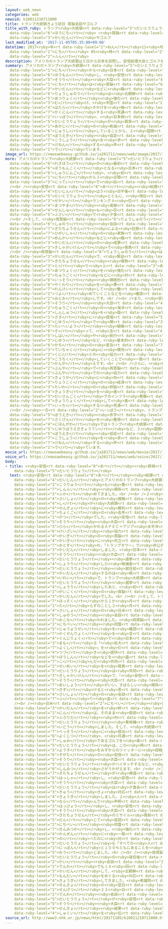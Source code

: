 ```yaml
---
layout: web_news
categories: web
newsid: k10011210711000
title: トランプ大統領きょう訪日 首脳会談やゴルフ
title_with_ruby: トランプ<ruby>大統領<rt data-ruby-level="5">だいとうりょう</rt></ruby>きょう<ruby>訪日<rt
  data-ruby-level="6">ほうにち</rt></ruby> <ruby>首脳<rt data-ruby-level="6">しゅのう</rt></ruby><ruby>会談<rt
  data-ruby-level="3">かいだん</rt></ruby>やゴルフ
last_modified_at: '2017-11-05T05:35:00+09:00'
datetime: 2017<ruby>年<rt data-ruby-level="1">ねん</rt></ruby>11<ruby>月<rt data-ruby-level="1">がつ</rt></ruby>05<ruby>日<rt
  data-ruby-level="1">にち</rt></ruby> 05<ruby>時<rt data-ruby-level="2">じ</rt></ruby>35<ruby>分<rt
  data-ruby-level="2">ふん</rt></ruby>
description: アメリカのトランプ大統領は５日から日本を訪問し、安倍総理大臣とゴルフをするほか、６日は首脳会談などに臨むことにしていて、両首脳は北朝鮮への圧力強化に向け、中国などに働きかけを強めていくことを確認する見通しです。一方、日本側ではトランプ大統領が貿易赤字の削減を重視していることから、２国間の貿易協定の交渉を求めてくるのではないかと懸念する声も出ています。
summary: アメリカのトランプ<ruby>大統領<rt data-ruby-level="5">だいとうりょう</rt></ruby>は５<ruby>日<rt
  data-ruby-level="1">にち</rt></ruby>から<ruby>日本<rt data-ruby-level="1">にっぽん</rt></ruby>を<ruby>訪問<rt
  data-ruby-level="6">ほうもん</rt></ruby>し、<ruby>安倍<rt data-ruby-level="8">あべ</rt></ruby><ruby>総理<rt
  data-ruby-level="5">そうり</rt></ruby><ruby>大臣<rt data-ruby-level="4">だいじん</rt></ruby>とゴルフをするほか、６<ruby>日<rt
  data-ruby-level="1">にち</rt></ruby>は<ruby>首脳<rt data-ruby-level="6">しゅのう</rt></ruby><ruby>会談<rt
  data-ruby-level="3">かいだん</rt></ruby>などに<ruby>臨<rt data-ruby-level="7">のぞ</rt></ruby>むことにしていて、<ruby>両首脳<rt
  data-ruby-level="6">りょうしゅのう</rt></ruby>は<ruby>北朝鮮<rt data-ruby-level="7">きたちょうせん</rt></ruby>への<ruby>圧力<rt
  data-ruby-level="5">あつりょく</rt></ruby><ruby>強化<rt data-ruby-level="3">きょうか</rt></ruby>に<ruby>向<rt
  data-ruby-level="3">む</rt></ruby>け、<ruby>中国<rt data-ruby-level="2">ちゅうごく</rt></ruby>などに<ruby>働<rt
  data-ruby-level="4">はたら</rt></ruby>きかけを<ruby>強<rt data-ruby-level="2">つよ</rt></ruby>めていくことを<ruby>確認<rt
  data-ruby-level="7">かくにん</rt></ruby>する<ruby>見通<rt data-ruby-level="2">みとお</rt></ruby>しです。<ruby>一方<rt
  data-ruby-level="2">いっぽう</rt></ruby>、<ruby>日本側<rt data-ruby-level="4">にほんがわ</rt></ruby>ではトランプ<ruby>大統領<rt
  data-ruby-level="5">だいとうりょう</rt></ruby>が<ruby>貿易<rt data-ruby-level="5">ぼうえき</rt></ruby><ruby>赤字<rt
  data-ruby-level="1">あかじ</rt></ruby>の<ruby>削減<rt data-ruby-level="7">さくげん</rt></ruby>を<ruby>重視<rt
  data-ruby-level="6">じゅうし</rt></ruby>していることから、２<ruby>国間<rt data-ruby-level="2">こくかん</rt></ruby>の<ruby>貿易<rt
  data-ruby-level="5">ぼうえき</rt></ruby><ruby>協定<rt data-ruby-level="4">きょうてい</rt></ruby>の<ruby>交渉<rt
  data-ruby-level="7">こうしょう</rt></ruby>を<ruby>求<rt data-ruby-level="4">もと</rt></ruby>めてくるのではないかと<ruby>懸念<rt
  data-ruby-level="7">けねん</rt></ruby>する<ruby>声<rt data-ruby-level="2">こえ</rt></ruby>も<ruby>出<rt
  data-ruby-level="1">で</rt></ruby>ています。
image_url: https://newswebeasy.github.io/ja201711/news/web/image/2017/11/05/K10011210711_1711050507_1711050508_01_03.jpg
more: アメリカのトランプ<ruby>大統領<rt data-ruby-level="5">だいとうりょう</rt></ruby>はアジア<ruby>歴訪<rt
  data-ruby-level="6">れきほう</rt></ruby>の<ruby>最初<rt data-ruby-level="4">さいしょ</rt></ruby>の<ruby>訪問国<rt
  data-ruby-level="6">ほうもんこく</rt></ruby>となる<ruby>日本<rt data-ruby-level="1">にっぽん</rt></ruby>を<ruby>就任後<rt
  data-ruby-level="6">しゅうにんご</rt></ruby>、<ruby>初<rt data-ruby-level="4">はじ</rt></ruby>めて５<ruby>日<rt
  data-ruby-level="1">にち</rt></ruby>から３<ruby>日間<rt data-ruby-level="2">にちかん</rt></ruby>の<ruby>日程<rt
  data-ruby-level="5">にってい</rt></ruby>で<ruby>訪<rt data-ruby-level="7">おとず</rt></ruby>れます。<br
  /><br /><ruby>安倍<rt data-ruby-level="8">あべ</rt></ruby><ruby>総理<rt data-ruby-level="5">そうり</rt></ruby><ruby>大臣<rt
  data-ruby-level="4">だいじん</rt></ruby>は５<ruby>日午後<rt data-ruby-level="2">にちごご</rt></ruby>、トランプ<ruby>大統領<rt
  data-ruby-level="5">だいとうりょう</rt></ruby>とともに、<ruby>現在<rt data-ruby-level="5">げんざい</rt></ruby><ruby>世界<rt
  data-ruby-level="3">せかい</rt></ruby>ランキング４<ruby>位<rt data-ruby-level="4">い</rt></ruby>のプロゴルファー<ruby>松山<rt
  data-ruby-level="4">まつやま</rt></ruby><ruby>英樹<rt data-ruby-level="8">ひでき</rt></ruby><ruby>選手<rt
  data-ruby-level="4">せんしゅ</rt></ruby>も<ruby>交<rt data-ruby-level="2">まじ</rt></ruby>えてゴルフをプレーするほか、<ruby>夫妻<rt
  data-ruby-level="5">ふさい</rt></ruby>で<ruby>夕食<rt data-ruby-level="2">ゆうしょく</rt></ruby>をともにすることにしています。<br
  /><br />そして、<ruby>両首脳<rt data-ruby-level="6">りょうしゅのう</rt></ruby>は６<ruby>日<rt data-ruby-level="1">にち</rt></ruby>、ワーキングランチ、<ruby>首脳<rt
  data-ruby-level="6">しゅのう</rt></ruby><ruby>会談<rt data-ruby-level="3">かいだん</rt></ruby>、さらには<ruby>北朝鮮<rt
  data-ruby-level="7">きたちょうせん</rt></ruby>による<ruby>拉致<rt data-ruby-level="7">らち</rt></ruby><ruby>被害者<rt
  data-ruby-level="7">ひがいしゃ</rt></ruby>の<ruby>家族<rt data-ruby-level="3">かぞく</rt></ruby>との<ruby>面会<rt
  data-ruby-level="3">めんかい</rt></ruby>などに<ruby>臨<rt data-ruby-level="7">のぞ</rt></ruby>んだあと、<ruby>会談<rt
  data-ruby-level="3">かいだん</rt></ruby>の<ruby>成果<rt data-ruby-level="4">せいか</rt></ruby>などについて<ruby>記者会見<rt
  data-ruby-level="3">きしゃかいけん</rt></ruby>で<ruby>発表<rt data-ruby-level="3">はっぴょう</rt></ruby>することにしています。<br
  /><br /><ruby>両首脳<rt data-ruby-level="6">りょうしゅのう</rt></ruby>は<ruby>一連<rt data-ruby-level="4">いちれん</rt></ruby>の<ruby>会談<rt
  data-ruby-level="3">かいだん</rt></ruby>で、<ruby>緊迫<rt data-ruby-level="7">きんぱく</rt></ruby>する<ruby>北朝鮮<rt
  data-ruby-level="7">きたちょうせん</rt></ruby><ruby>情勢<rt data-ruby-level="5">じょうせい</rt></ruby>を<ruby>取<rt
  data-ruby-level="3">と</rt></ruby>り<ruby>上<rt data-ruby-level="3">あ</rt></ruby>げ、<ruby>圧力<rt
  data-ruby-level="5">あつりょく</rt></ruby>を<ruby>強化<rt data-ruby-level="3">きょうか</rt></ruby>するため、<ruby>中国<rt
  data-ruby-level="2">ちゅうごく</rt></ruby>などに<ruby>対<rt data-ruby-level="3">たい</rt></ruby>し、<ruby>一層<rt
  data-ruby-level="6">いっそう</rt></ruby><ruby>積極的<rt data-ruby-level="4">せっきょくてき</rt></ruby>な<ruby>役割<rt
  data-ruby-level="6">やくわり</rt></ruby>を<ruby>果<rt data-ruby-level="4">は</rt></ruby>たすよう<ruby>連携<rt
  data-ruby-level="7">れんけい</rt></ruby>して<ruby>働<rt data-ruby-level="4">はたら</rt></ruby>きかけを<ruby>強<rt
  data-ruby-level="2">つよ</rt></ruby>めていくことなどを<ruby>確認<rt data-ruby-level="7">かくにん</rt></ruby>する<ruby>見通<rt
  data-ruby-level="2">みとお</rt></ruby>しです。<br /><br />また、<ruby>安倍<rt data-ruby-level="8">あべ</rt></ruby><ruby>総理<rt
  data-ruby-level="5">そうり</rt></ruby><ruby>大臣<rt data-ruby-level="4">だいじん</rt></ruby>は<ruby>中国<rt
  data-ruby-level="2">ちゅうごく</rt></ruby>の<ruby>海洋<rt data-ruby-level="3">かいよう</rt></ruby><ruby>進出<rt
  data-ruby-level="3">しんしゅつ</rt></ruby>を<ruby>踏<rt data-ruby-level="7">ふ</rt></ruby>まえ、みずからが<ruby>先<rt
  data-ruby-level="1">さき</rt></ruby>に<ruby>提唱<rt data-ruby-level="5">ていしょう</rt></ruby>した「<ruby>自由<rt
  data-ruby-level="3">じゆう</rt></ruby>で<ruby>開<rt data-ruby-level="3">ひら</rt></ruby>かれたインド<ruby>太平洋<rt
  data-ruby-level="3">たいへいよう</rt></ruby><ruby>戦略<rt data-ruby-level="5">せんりゃく</rt></ruby>」に<ruby>沿<rt
  data-ruby-level="6">そ</rt></ruby>って、<ruby>法<rt data-ruby-level="4">ほう</rt></ruby>の<ruby>支配<rt
  data-ruby-level="5">しはい</rt></ruby>や<ruby>航行<rt data-ruby-level="4">こうこう</rt></ruby>の<ruby>自由<rt
  data-ruby-level="3">じゆう</rt></ruby>など、<ruby>基本的<rt data-ruby-level="5">きほんてき</rt></ruby>な<ruby>価値<rt
  data-ruby-level="6">かち</rt></ruby>の<ruby>普及<rt data-ruby-level="7">ふきゅう</rt></ruby>と<ruby>定着<rt
  data-ruby-level="3">ていちゃく</rt></ruby>に<ruby>賛同<rt data-ruby-level="5">さんどう</rt></ruby>する<ruby>国<rt
  data-ruby-level="2">くに</rt></ruby>との<ruby>協力<rt data-ruby-level="4">きょうりょく</rt></ruby>を<ruby>構築<rt
  data-ruby-level="5">こうちく</rt></ruby>していくことで<ruby>一致<rt data-ruby-level="7">いっち</rt></ruby>したい<ruby>考<rt
  data-ruby-level="2">かんが</rt></ruby>えです。<br /><br />さらに、<ruby>経済<rt data-ruby-level="6">けいざい</rt></ruby><ruby>分野<rt
  data-ruby-level="2">ぶんや</rt></ruby>で<ruby>両首脳<rt data-ruby-level="6">りょうしゅのう</rt></ruby>は、エネルギー<ruby>分野<rt
  data-ruby-level="2">ぶんや</rt></ruby>での<ruby>協力<rt data-ruby-level="4">きょうりょく</rt></ruby>の<ruby>強化<rt
  data-ruby-level="3">きょうか</rt></ruby>に<ruby>向<rt data-ruby-level="3">む</rt></ruby>けて<ruby>両国<rt
  data-ruby-level="3">りょうこく</rt></ruby>の<ruby>経済<rt data-ruby-level="6">けいざい</rt></ruby><ruby>対話<rt
  data-ruby-level="3">たいわ</rt></ruby>の<ruby>枠組<rt data-ruby-level="7">わくぐ</rt></ruby>みで<ruby>協議<rt
  data-ruby-level="4">きょうぎ</rt></ruby>を<ruby>進<rt data-ruby-level="3">すす</rt></ruby>めることや、<ruby>第三国<rt
  data-ruby-level="3">だいさんごく</rt></ruby>でのインフラ<ruby>整備<rt data-ruby-level="5">せいび</rt></ruby>を<ruby>協力<rt
  data-ruby-level="4">きょうりょく</rt></ruby>して<ruby>進<rt data-ruby-level="3">すす</rt></ruby>めていくことなどで<ruby>一致<rt
  data-ruby-level="7">いっち</rt></ruby>する<ruby>見通<rt data-ruby-level="2">みとお</rt></ruby>しです。<br
  /><br /><ruby>一方<rt data-ruby-level="2">いっぽう</rt></ruby>、トランプ<ruby>大統領<rt data-ruby-level="5">だいとうりょう</rt></ruby>が<ruby>貿易<rt
  data-ruby-level="5">ぼうえき</rt></ruby><ruby>赤字<rt data-ruby-level="1">あかじ</rt></ruby>の<ruby>削減<rt
  data-ruby-level="7">さくげん</rt></ruby>を<ruby>重視<rt data-ruby-level="6">じゅうし</rt></ruby>していることから、<ruby>日本側<rt
  data-ruby-level="4">にほんがわ</rt></ruby>ではトランプ<ruby>大統領<rt data-ruby-level="5">だいとうりょう</rt></ruby>がＦＴＡ＝<ruby>自由貿易協定<rt
  data-ruby-level="5">じゆうぼうえききょうてい</rt></ruby>など、２<ruby>国間<rt data-ruby-level="2">こくかん</rt></ruby>の<ruby>貿易<rt
  data-ruby-level="5">ぼうえき</rt></ruby><ruby>協定<rt data-ruby-level="4">きょうてい</rt></ruby>の<ruby>交渉<rt
  data-ruby-level="7">こうしょう</rt></ruby>を<ruby>求<rt data-ruby-level="4">もと</rt></ruby>めてくるのではないかと<ruby>懸念<rt
  data-ruby-level="7">けねん</rt></ruby>する<ruby>声<rt data-ruby-level="2">こえ</rt></ruby>も<ruby>出<rt
  data-ruby-level="1">で</rt></ruby>ています。
movie_url: https://newswebeasy.github.io/ja201711/news/web/movie/2017/11/05/k10011210711_201711050507_201711050508.mp4
voice_url: https://newswebeasy.github.io/ja201711/news/web/voice/2017/11/05/k10011210711_201711050507_201711050508.mp3
body:
- title: <ruby>安倍<rt data-ruby-level="8">あべ</rt></ruby><ruby>首相<rt data-ruby-level="7">しゅしょう</rt></ruby>とトランプ<ruby>大統領<rt
    data-ruby-level="5">だいとうりょう</rt></ruby>
  text: <ruby>安倍<rt data-ruby-level="8">あべ</rt></ruby><ruby>総理<rt data-ruby-level="5">そうり</rt></ruby><ruby>大臣<rt
    data-ruby-level="4">だいじん</rt></ruby>とアメリカのトランプ<ruby>大統領<rt data-ruby-level="5">だいとうりょう</rt></ruby>は、プライベートな<ruby>交流<rt
    data-ruby-level="3">こうりゅう</rt></ruby>も<ruby>重<rt data-ruby-level="3">かさ</rt></ruby>ねながら<ruby>信頼<rt
    data-ruby-level="7">しんらい</rt></ruby><ruby>関係<rt data-ruby-level="4">かんけい</rt></ruby>を<ruby>深<rt
    data-ruby-level="3">ふか</rt></ruby>めてきました。<br /><br />２<ruby>人<rt data-ruby-level="1">にん</rt></ruby>の<ruby>最初<rt
    data-ruby-level="4">さいしょ</rt></ruby>の<ruby>接触<rt data-ruby-level="7">せっしょく</rt></ruby>はトランプ<ruby>氏<rt
    data-ruby-level="4">し</rt></ruby>が<ruby>大統領<rt data-ruby-level="5">だいとうりょう</rt></ruby><ruby>選挙<rt
    data-ruby-level="4">せんきょ</rt></ruby>に<ruby>勝利<rt data-ruby-level="4">しょうり</rt></ruby>した<ruby>直後<rt
    data-ruby-level="2">ちょくご</rt></ruby>の<ruby>去年<rt data-ruby-level="3">きょねん</rt></ruby>１１<ruby>月<rt
    data-ruby-level="1">がつ</rt></ruby>でした。<ruby>安倍<rt data-ruby-level="8">あべ</rt></ruby><ruby>総理<rt
    data-ruby-level="5">そうり</rt></ruby><ruby>大臣<rt data-ruby-level="4">だいじん</rt></ruby>はペルーで<ruby>開<rt
    data-ruby-level="3">ひら</rt></ruby>かれるＡＰＥＣ＝アジア<ruby>太平洋<rt data-ruby-level="3">たいへいよう</rt></ruby><ruby>経済<rt
    data-ruby-level="6">けいざい</rt></ruby><ruby>協力<rt data-ruby-level="4">きょうりょく</rt></ruby><ruby>会議<rt
    data-ruby-level="4">かいぎ</rt></ruby>の<ruby>首脳<rt data-ruby-level="6">しゅのう</rt></ruby><ruby>会議<rt
    data-ruby-level="4">かいぎ</rt></ruby>に<ruby>先立<rt data-ruby-level="1">さきだ</rt></ruby>って、アメリカ・ニューヨークを<ruby>訪<rt
    data-ruby-level="7">おとず</rt></ruby>れ、「トランプタワー」で<ruby>非公式<rt data-ruby-level="5">ひこうしき</rt></ruby>に<ruby>会談<rt
    data-ruby-level="3">かいだん</rt></ruby>しました。<ruby>日本<rt data-ruby-level="1">にっぽん</rt></ruby>の<ruby>総理<rt
    data-ruby-level="5">そうり</rt></ruby><ruby>大臣<rt data-ruby-level="4">だいじん</rt></ruby>がアメリカ<ruby>大統領<rt
    data-ruby-level="5">だいとうりょう</rt></ruby><ruby>選挙<rt data-ruby-level="4">せんきょ</rt></ruby>に<ruby>勝利<rt
    data-ruby-level="4">しょうり</rt></ruby>した<ruby>候補者<rt data-ruby-level="6">こうほしゃ</rt></ruby>と<ruby>大統領<rt
    data-ruby-level="5">だいとうりょう</rt></ruby><ruby>就任前<rt data-ruby-level="6">しゅうにんまえ</rt></ruby>に<ruby>会談<rt
    data-ruby-level="3">かいだん</rt></ruby>するのは<ruby>極<rt data-ruby-level="7">きわ</rt></ruby>めて<ruby>異例<rt
    data-ruby-level="6">いれい</rt></ruby>で、トランプ<ruby>大統領<rt data-ruby-level="5">だいとうりょう</rt></ruby>にとっても<ruby>大統領<rt
    data-ruby-level="5">だいとうりょう</rt></ruby><ruby>選挙<rt data-ruby-level="4">せんきょ</rt></ruby>で<ruby>勝利<rt
    data-ruby-level="4">しょうり</rt></ruby>したあと、<ruby>初<rt data-ruby-level="4">はじ</rt></ruby>めての<ruby>外国<rt
    data-ruby-level="2">がいこく</rt></ruby>の<ruby>首脳<rt data-ruby-level="6">しゅのう</rt></ruby>との<ruby>会談<rt
    data-ruby-level="3">かいだん</rt></ruby>でした。<br /><br />そして、トランプ<ruby>政権<rt data-ruby-level="6">せいけん</rt></ruby><ruby>発足<rt
    data-ruby-level="7">ほっそく</rt></ruby>から１か<ruby>月<rt data-ruby-level="1">げつ</rt></ruby><ruby>足<rt
    data-ruby-level="1">た</rt></ruby>らずのことし２<ruby>月<rt data-ruby-level="1">がつ</rt></ruby>、<ruby>最初<rt
    data-ruby-level="4">さいしょ</rt></ruby>の<ruby>日米<rt data-ruby-level="2">にちべい</rt></ruby><ruby>首脳<rt
    data-ruby-level="6">しゅのう</rt></ruby><ruby>会談<rt data-ruby-level="3">かいだん</rt></ruby>が<ruby>行<rt
    data-ruby-level="2">おこな</rt></ruby>われました。<ruby>両首脳<rt data-ruby-level="6">りょうしゅのう</rt></ruby>は<ruby>日米<rt
    data-ruby-level="2">にちべい</rt></ruby><ruby>同盟<rt data-ruby-level="6">どうめい</rt></ruby>の<ruby>重要性<rt
    data-ruby-level="5">じゅうようせい</rt></ruby>を<ruby>確認<rt data-ruby-level="7">かくにん</rt></ruby>したうえで、アメリカが<ruby>核戦力<rt
    data-ruby-level="7">かくせんりょく</rt></ruby>を<ruby>含<rt data-ruby-level="7">ふく</rt></ruby>む<ruby>軍事力<rt
    data-ruby-level="4">ぐんじりょく</rt></ruby>で<ruby>日本<rt data-ruby-level="1">にっぽん</rt></ruby>を<ruby>守<rt
    data-ruby-level="3">まも</rt></ruby>る「<ruby>拡大<rt data-ruby-level="6">かくだい</rt></ruby><ruby>抑止<rt
    data-ruby-level="7">よくし</rt></ruby>」を<ruby>引<rt data-ruby-level="4">ひ</rt></ruby>き<ruby>続<rt
    data-ruby-level="4">つづ</rt></ruby>き<ruby>提供<rt data-ruby-level="6">ていきょう</rt></ruby>する<ruby>方針<rt
    data-ruby-level="6">ほうしん</rt></ruby>などを<ruby>盛<rt data-ruby-level="7">も</rt></ruby>り<ruby>込<rt
    data-ruby-level="7">こ</rt></ruby>んだ<ruby>共同<rt data-ruby-level="4">きょうどう</rt></ruby><ruby>声明<rt
    data-ruby-level="2">せいめい</rt></ruby>を<ruby>発表<rt data-ruby-level="3">はっぴょう</rt></ruby>しました。トランプ<ruby>大統領<rt
    data-ruby-level="5">だいとうりょう</rt></ruby>は<ruby>共同<rt data-ruby-level="4">きょうどう</rt></ruby><ruby>記者会見<rt
    data-ruby-level="3">きしゃかいけん</rt></ruby>で、「<ruby>安倍<rt data-ruby-level="8">あべ</rt></ruby><ruby>総理<rt
    data-ruby-level="5">そうり</rt></ruby><ruby>大臣<rt data-ruby-level="4">だいじん</rt></ruby>とは<ruby>相性<rt
    data-ruby-level="7">あいしょう</rt></ruby>がいい。すばらしい<ruby>関係<rt data-ruby-level="4">かんけい</rt></ruby>を<ruby>築<rt
    data-ruby-level="5">きず</rt></ruby>けると<ruby>思<rt data-ruby-level="2">おも</rt></ruby>う」と<ruby>最初<rt
    data-ruby-level="4">さいしょ</rt></ruby>の<ruby>会談<rt data-ruby-level="3">かいだん</rt></ruby>を<ruby>振<rt
    data-ruby-level="7">ふ</rt></ruby>り<ruby>返<rt data-ruby-level="7">かえ</rt></ruby>りました。<br
    /><br /><ruby>日米<rt data-ruby-level="2">にちべい</rt></ruby><ruby>首脳<rt data-ruby-level="6">しゅのう</rt></ruby><ruby>会談<rt
    data-ruby-level="3">かいだん</rt></ruby>を<ruby>終<rt data-ruby-level="3">お</rt></ruby>えた２<ruby>人<rt
    data-ruby-level="1">にん</rt></ruby>は、そのまま<ruby>南部<rt data-ruby-level="3">なんぶ</rt></ruby><ruby>フロリダ<rt
    data-ruby-level="3">ふろりだ</rt></ruby><ruby>州<rt data-ruby-level="3">しゅう</rt></ruby>パームビーチにアメリカの<ruby>大統領<rt
    data-ruby-level="5">だいとうりょう</rt></ruby><ruby>専用機<rt data-ruby-level="6">せんようき</rt></ruby>・エアフォース・ワンで<ruby>移動<rt
    data-ruby-level="5">いどう</rt></ruby>しました。そして、<ruby>大統領<rt data-ruby-level="5">だいとうりょう</rt></ruby>の<ruby>別荘<rt
    data-ruby-level="7">べっそう</rt></ruby>に<ruby>宿泊<rt data-ruby-level="7">しゅくはく</rt></ruby>した<ruby>翌日<rt
    data-ruby-level="6">よくじつ</rt></ruby>、<ruby>共通<rt data-ruby-level="4">きょうつう</rt></ruby>の<ruby>趣味<rt
    data-ruby-level="7">しゅみ</rt></ruby>であるゴルフを<ruby>楽<rt data-ruby-level="2">たの</rt></ruby>しみました。トランプ<ruby>大統領<rt
    data-ruby-level="5">だいとうりょう</rt></ruby>は、この<ruby>時<rt data-ruby-level="2">とき</rt></ruby>の<ruby>様子<rt
    data-ruby-level="3">ようす</rt></ruby>をみずからのツイッターに<ruby>投稿<rt data-ruby-level="7">とうこう</rt></ruby>していて、ゴルフウェア<ruby>姿<rt
    data-ruby-level="6">すがた</rt></ruby>の<ruby>安倍<rt data-ruby-level="8">あべ</rt></ruby><ruby>総理<rt
    data-ruby-level="5">そうり</rt></ruby><ruby>大臣<rt data-ruby-level="4">だいじん</rt></ruby>とトランプ<ruby>大統領<rt
    data-ruby-level="5">だいとうりょう</rt></ruby>がハイタッチするなど、<ruby>両首脳<rt data-ruby-level="6">りょうしゅのう</rt></ruby>の<ruby>親密<rt
    data-ruby-level="6">しんみつ</rt></ruby>さがうかがえます。<br /><br />フロリダ<ruby>滞在中<rt data-ruby-level="7">たいざいちゅう</rt></ruby>には<ruby>北朝鮮<rt
    data-ruby-level="7">きたちょうせん</rt></ruby>が<ruby>弾道<rt data-ruby-level="7">だんどう</rt></ruby>ミサイルを<ruby>発射<rt
    data-ruby-level="6">はっしゃ</rt></ruby>し、<ruby>安倍<rt data-ruby-level="8">あべ</rt></ruby><ruby>総理<rt
    data-ruby-level="5">そうり</rt></ruby><ruby>大臣<rt data-ruby-level="4">だいじん</rt></ruby>とトランプ<ruby>大統領<rt
    data-ruby-level="5">だいとうりょう</rt></ruby>は<ruby>夕食会<rt data-ruby-level="2">ゆうしょくかい</rt></ruby>のさなかに<ruby>急<rt
    data-ruby-level="3">きゅう</rt></ruby>きょ<ruby>対応<rt data-ruby-level="5">たいおう</rt></ruby>を<ruby>協議<rt
    data-ruby-level="4">きょうぎ</rt></ruby>しました。２<ruby>人<rt data-ruby-level="1">にん</rt></ruby>は<ruby>並<rt
    data-ruby-level="6">なら</rt></ruby>んで<ruby>声明<rt data-ruby-level="2">せいめい</rt></ruby>を<ruby>発表<rt
    data-ruby-level="3">はっぴょう</rt></ruby>し、<ruby>安倍<rt data-ruby-level="8">あべ</rt></ruby><ruby>総理<rt
    data-ruby-level="5">そうり</rt></ruby><ruby>大臣<rt data-ruby-level="4">だいじん</rt></ruby>が「<ruby>北朝鮮<rt
    data-ruby-level="7">きたちょうせん</rt></ruby>のミサイル<ruby>発射<rt data-ruby-level="6">はっしゃ</rt></ruby>は<ruby>断<rt
    data-ruby-level="5">だん</rt></ruby>じて<ruby>容認<rt data-ruby-level="7">ようにん</rt></ruby>できない。<ruby>日米<rt
    data-ruby-level="2">にちべい</rt></ruby><ruby>同盟<rt data-ruby-level="6">どうめい</rt></ruby>をさらに<ruby>緊密化<rt
    data-ruby-level="7">きんみつか</rt></ruby>し、<ruby>強化<rt data-ruby-level="3">きょうか</rt></ruby>していくことで<ruby>完全<rt
    data-ruby-level="4">かんぜん</rt></ruby>に<ruby>一致<rt data-ruby-level="7">いっち</rt></ruby>した」と<ruby>述<rt
    data-ruby-level="5">の</rt></ruby>べたのに<ruby>対<rt data-ruby-level="3">たい</rt></ruby>し、トランプ<ruby>大統領<rt
    data-ruby-level="5">だいとうりょう</rt></ruby>も「すべての<ruby>人<rt data-ruby-level="1">ひと</rt></ruby>はアメリカが<ruby>日本<rt
    data-ruby-level="1">にっぽん</rt></ruby>と１００％ともにあることを<ruby>知<rt data-ruby-level="2">し</rt></ruby>るべきだ」と<ruby>応<rt
    data-ruby-level="5">おう</rt></ruby>じました。<br /><br /><ruby>両首脳<rt data-ruby-level="6">りょうしゅのう</rt></ruby>はトランプ<ruby>大統領<rt
    data-ruby-level="5">だいとうりょう</rt></ruby>の<ruby>就任後<rt data-ruby-level="6">しゅうにんご</rt></ruby>、これまでに４<ruby>回<rt
    data-ruby-level="2">かい</rt></ruby><ruby>会談<rt data-ruby-level="3">かいだん</rt></ruby>し、<ruby>電話<rt
    data-ruby-level="2">でんわ</rt></ruby>でも１６<ruby>回<rt data-ruby-level="2">かい</rt></ruby>にわたって<ruby>会談<rt
    data-ruby-level="3">かいだん</rt></ruby>して、<ruby>北朝鮮<rt data-ruby-level="7">きたちょうせん</rt></ruby><ruby>問題<rt
    data-ruby-level="3">もんだい</rt></ruby>をめぐる<ruby>対応<rt data-ruby-level="5">たいおう</rt></ruby>などを<ruby>協議<rt
    data-ruby-level="4">きょうぎ</rt></ruby>してきました。<ruby>衆議院<rt data-ruby-level="6">しゅうぎいん</rt></ruby><ruby>選挙<rt
    data-ruby-level="4">せんきょ</rt></ruby>の<ruby>翌日<rt data-ruby-level="6">よくじつ</rt></ruby>の<ruby>先月<rt
    data-ruby-level="1">せんげつ</rt></ruby>２３<ruby>日<rt data-ruby-level="1">にち</rt></ruby>の<ruby>電話<rt
    data-ruby-level="2">でんわ</rt></ruby><ruby>会談<rt data-ruby-level="3">かいだん</rt></ruby>では、トランプ<ruby>大統領<rt
    data-ruby-level="5">だいとうりょう</rt></ruby>が<ruby>安倍<rt data-ruby-level="8">あべ</rt></ruby><ruby>総理<rt
    data-ruby-level="5">そうり</rt></ruby><ruby>大臣<rt data-ruby-level="4">だいじん</rt></ruby>に<ruby>選挙<rt
    data-ruby-level="4">せんきょ</rt></ruby><ruby>結果<rt data-ruby-level="4">けっか</rt></ruby>への<ruby>祝意<rt
    data-ruby-level="4">しゅくい</rt></ruby>を<ruby>伝<rt data-ruby-level="4">つた</rt></ruby>えています。
source_url: http://www3.nhk.or.jp/news/html/20171105/k10011210711000.html
...
```

